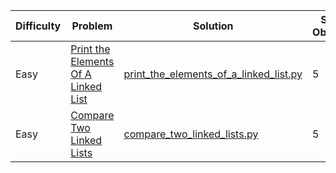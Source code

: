 | Difficulty | Problem                                                                                                                  | Solution                                                                                                                           | Score Obtained | Max Score |
| ---------- | ------------------------------------------------------------------------------------------------------------------------ | ---------------------------------------------------------------------------------------------------------------------------------- | -------------- | --------- |
| Easy       | [Print the Elements Of A Linked List](https://www.hackerrank.com/challenges/print-the-elements-of-a-linked-list/problem) | [print_the_elements_of_a_linked_list.py](/problem_solving/data_structures/linked_list/easy/print_the_elements_of_a_linked_list.py) | 5              | 5         |
| Easy       | [Compare Two Linked Lists](https://www.hackerrank.com/challenges/compare-two-linked-lists/problem)                       | [compare_two_linked_lists.py](/problem_solving/data_structures/linked_list/easy/compare_two_linked_lists.py)                       | 5              | 5         |